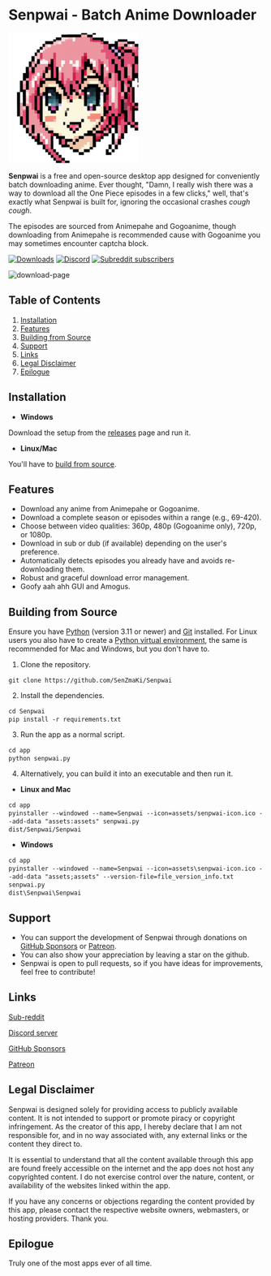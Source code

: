 # Senpwai - Batch Anime Downloader

![senpwai-icon](https://github.com/SenZmaKi/Senpwai/blob/master/app/senpwai-icon.png)

**Senpwai** is a free and open-source desktop app designed for conveniently batch downloading anime. Ever thought, "Damn, I really wish there was a way to download all the One Piece episodes in a few clicks," well, that's exactly what Senpwai is built for, ignoring the occasional crashes *cough* *cough*.

The episodes are sourced from Animepahe and Gogoanime, though downloading from Animepahe is recommended cause with Gogoanime you may sometimes encounter captcha block.

<p>
 <a href="https://github.com/SenZmaKi/Senpwai/releases"><img  height="30px" src="https://img.shields.io/github/downloads/SenZmaKi/Senpwai/total" alt="Downloads"></a>
  <a href="https://discord.gg/invite/e9UxkuyDX2" target="_blank"><img height="30px" alt="Discord" src="https://img.shields.io/discord/1131981618777702540?label=Discord&logo=discord"></a>
  <a href="https://www.reddit.com/r/Senpwai" target="_blank"><img height="30px" alt="Subreddit subscribers" src="https://img.shields.io/reddit/subreddit-subscribers/senpwai?label=Reddit&style=social"></a>

![download-page](https://github.com/SenZmaKi/Senpwai/assets/90490506/4a376a4f-bcaa-4f76-b3a3-68782580e4ed)

## Table of Contents
1. [Installation](#installation)
2. [Features](#features)
3. [Building from Source](#building-from-source)
4. [Support](#support)
5. [Links](#links)
6. [Legal Disclaimer](#legal-disclaimer)
7. [Epilogue](#epilogue)

## Installation

- **Windows**
  
Download the setup from the [releases](https://github.com/SenZmaKi/Senpwai/releases) page and run it.

- **Linux/Mac**
  
 You'll have to [build from source](#building-from-source).

## Features

- Download any anime from Animepahe or Gogoanime.
- Download a complete season or episodes within a range (e.g., 69-420).
- Choose between video qualities: 360p, 480p (Gogoanime only), 720p, or 1080p.
- Download in sub or dub (if available) depending on the user's preference.
- Automatically detects episodes you already have and avoids re-downloading them.
- Robust and graceful download error management.
- Goofy aah ahh GUI and Amogus.


## Building from Source

Ensure you have [Python](https://www.python.org/downloads/) (version 3.11 or newer) and [Git](https://github.com/git-guides/install-git) installed. For Linux users you also have to create a [Python virtual environment](https://docs.python.org/3/library/venv.html), the same is recommended for Mac and Windows, but you don't have to.


1. Clone the repository.

```
git clone https://github.com/SenZmaKi/Senpwai
```

2. Install the dependencies.

```
cd Senpwai
pip install -r requirements.txt
```

3. Run the app as a normal script.

```
cd app
python senpwai.py
```

4. Alternatively, you can build it into an executable and then run it.

- **Linux and Mac**

```
cd app
pyinstaller --windowed --name=Senpwai --icon=assets/senpwai-icon.ico --add-data "assets:assets" senpwai.py
dist/Senpwai/Senpwai
```

- **Windows**

```
cd app
pyinstaller --windowed --name=Senpwai --icon=assets\senpwai-icon.ico --add-data "assets;assets" --version-file=file_version_info.txt senpwai.py
dist\Senpwai\Senpwai
```

## Support

- You can support the development of Senpwai through donations on [GitHub Sponsors](https://github.com/sponsors/SenZmaKi) or [Patreon](https://patreon.com/Senpwai).
- You can also show your appreciation by leaving a star on the github.
- Senpwai is open to pull requests, so if you have ideas for improvements, feel free to contribute!

## Links

[Sub-reddit](https://reddit.com/r/Senpwai)

[Discord server](https://discord.com/invite/e9UxkuyDX2)

[GitHub Sponsors](https://github.com/sponsors/SenZmaKi)

[Patreon](https://patreon.com/Senpwai)

## Legal Disclaimer

Senpwai is designed solely for providing access to publicly available content. It is not intended to support or promote piracy or copyright infringement. As the creator of this app, I hereby declare that I am not responsible for, and in no way associated with, any external links or the content they direct to.

It is essential to understand that all the content available through this app are found freely accessible on the internet and the app does not host any copyrighted content. I do not exercise control over the nature, content, or availability of the websites linked within the app.

If you have any concerns or objections regarding the content provided by this app, please contact the respective website owners, webmasters, or hosting providers. Thank you.

## Epilogue

Truly one of the most apps ever of all time.
